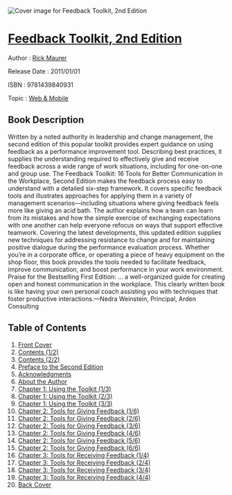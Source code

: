 ![Cover image for Feedback Toolkit, 2nd Edition](https://imgdetail.ebookreading.net/cover/cover/web_mobile/EB9781439840931.jpg)

[Feedback Toolkit, 2nd Edition](https://ebookreading.net/view/book/Feedback+Toolkit%2C+2nd+Edition-EB9781439840931_1.html "Feedback Toolkit, 2nd Edition")
====================================================================================================================

Author : [Rick Maurer](https://ebookreading.net/search/author/Rick+Maurer)

Release Date : 2011/01/01

ISBN : 9781439840931

Topic : [Web & Mobile](https://ebookreading.net/search/category/web-mobile)

Book Description
-----------------

Written by a noted authority in leadership and change management, the second edition of this popular toolkit provides expert guidance on using feedback as a performance improvement tool. Describing best practices, it supplies the understanding required to effectively give and receive feedback across a wide range of work situations, including for one-on-one and group use. 
The Feedback Toolkit: 16 Tools for Better Communication in the Workplace, Second Edition makes the feedback process easy to understand with a detailed six-step framework. It covers specific feedback tools and illustrates approaches for applying them in a variety of management scenarios—including situations where giving feedback feels more like giving an acid bath. The author explains how a team can learn from its mistakes and how the simple exercise of exchanging expectations with one another can help everyone refocus on ways that support effective teamwork.
Covering the latest developments, this updated edition supplies new techniques for addressing resistance to change and for maintaining positive dialogue during the performance evaluation process. Whether you’re in a corporate office, or operating a piece of heavy equipment on the shop floor, this book provides the tools needed to facilitate feedback, improve communication, and boost performance in your work environment.
Praise for the Bestselling First Edition:
… a well-organized guide for creating open and honest communication in the workplace. This clearly written book is like having your own personal coach assisting you with techniques that foster productive interactions.—Nedra Weinstein, Principal, Arden Consulting
              
Table of Contents
-----------------

1. [Front Cover](https://ebookreading.net/view/book/Feedback+Toolkit%2C+2nd+Edition-EB9781439840931_1.html)
1. [Contents (1/2)](https://ebookreading.net/view/book/Feedback+Toolkit%2C+2nd+Edition-EB9781439840931_2.html)
1. [Contents (2/2)](https://ebookreading.net/view/book/Feedback+Toolkit%2C+2nd+Edition-EB9781439840931_3.html)
1. [Preface to the Second Edition](https://ebookreading.net/view/book/Feedback+Toolkit%2C+2nd+Edition-EB9781439840931_4.html)
1. [Acknowledgments](https://ebookreading.net/view/book/Feedback+Toolkit%2C+2nd+Edition-EB9781439840931_5.html)
1. [About the Author](https://ebookreading.net/view/book/Feedback+Toolkit%2C+2nd+Edition-EB9781439840931_6.html)
1. [Chapter 1: Using the Toolkit (1/3)](https://ebookreading.net/view/book/Feedback+Toolkit%2C+2nd+Edition-EB9781439840931_7.html)
1. [Chapter 1: Using the Toolkit (2/3)](https://ebookreading.net/view/book/Feedback+Toolkit%2C+2nd+Edition-EB9781439840931_8.html)
1. [Chapter 1: Using the Toolkit (3/3)](https://ebookreading.net/view/book/Feedback+Toolkit%2C+2nd+Edition-EB9781439840931_9.html)
1. [Chapter 2: Tools for Giving Feedback (1/6)](https://ebookreading.net/view/book/Feedback+Toolkit%2C+2nd+Edition-EB9781439840931_10.html)
1. [Chapter 2: Tools for Giving Feedback (2/6)](https://ebookreading.net/view/book/Feedback+Toolkit%2C+2nd+Edition-EB9781439840931_11.html)
1. [Chapter 2: Tools for Giving Feedback (3/6)](https://ebookreading.net/view/book/Feedback+Toolkit%2C+2nd+Edition-EB9781439840931_12.html)
1. [Chapter 2: Tools for Giving Feedback (4/6)](https://ebookreading.net/view/book/Feedback+Toolkit%2C+2nd+Edition-EB9781439840931_13.html)
1. [Chapter 2: Tools for Giving Feedback (5/6)](https://ebookreading.net/view/book/Feedback+Toolkit%2C+2nd+Edition-EB9781439840931_14.html)
1. [Chapter 2: Tools for Giving Feedback (6/6)](https://ebookreading.net/view/book/Feedback+Toolkit%2C+2nd+Edition-EB9781439840931_15.html)
1. [Chapter 3: Tools for Receiving Feedback (1/4)](https://ebookreading.net/view/book/Feedback+Toolkit%2C+2nd+Edition-EB9781439840931_16.html)
1. [Chapter 3: Tools for Receiving Feedback (2/4)](https://ebookreading.net/view/book/Feedback+Toolkit%2C+2nd+Edition-EB9781439840931_17.html)
1. [Chapter 3: Tools for Receiving Feedback (3/4)](https://ebookreading.net/view/book/Feedback+Toolkit%2C+2nd+Edition-EB9781439840931_18.html)
1. [Chapter 3: Tools for Receiving Feedback (4/4)](https://ebookreading.net/view/book/Feedback+Toolkit%2C+2nd+Edition-EB9781439840931_19.html)
1. [Back Cover](https://ebookreading.net/view/book/Feedback+Toolkit%2C+2nd+Edition-EB9781439840931_20.html)
